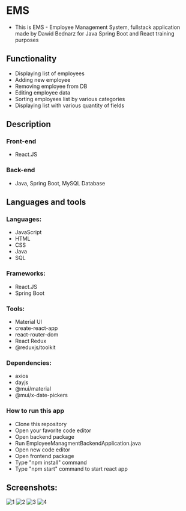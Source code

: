 # EMS

* This is EMS - Employee Management System, fullstack application made by Dawid Bednarz for Java Spring Boot and React training purposes

## Functionality
* Displaying list of employees
* Adding new employee
* Removing employee from DB
* Editing employee data
* Sorting employees list by various categories
* Displaying list with various quantity of fields

## Description

### Front-end
* React.JS
### Back-end 
* Java, Spring Boot, MySQL Database
  
## Languages and tools

### Languages:
* JavaScript
* HTML
* CSS
* Java
* SQL
### Frameworks:
* React.JS
* Spring Boot
### Tools:
* Material UI
* create-react-app
* react-router-dom
* React Redux
* @reduxjs/toolkit
### Dependencies:
* axios
* dayjs
* @mui/material
* @mui/x-date-pickers

### How to run this app

- Clone this repository
- Open your favorite code editor
- Open backend package
- Run EmployeeManagmentBackendApplication.java
- Open new code editor
- Open frontend package
- Type "npm install" command
- Type "npm start" command to start react app
  
## Screenshots:
![1](https://github.com/DawidBed99/EMS/assets/128499430/35829777-9f9c-4a05-b338-c1a480ed5e26)
![2](https://github.com/DawidBed99/EMS/assets/128499430/c45d7499-666d-40e6-bab4-73b241437790)
![3](https://github.com/DawidBed99/EMS/assets/128499430/962c89b9-6906-4a43-99cc-337d295348c5)
![4](https://github.com/DawidBed99/EMS/assets/128499430/8094705d-6fd7-432f-b976-02935c91ceca)
